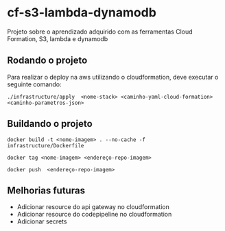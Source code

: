 # cf-s3-lambda-dynamodb
Projeto sobre o aprendizado adquirido com as ferramentas Cloud Formation, S3, lambda e dynamodb

## Rodando o projeto
Para realizar o deploy na aws utilizando o cloudformation, deve executar o seguinte comando:

`./infrastructure/apply  <nome-stack> <caminho-yaml-cloud-formation> <caminho-parametros-json>`

## Buildando o projeto

`docker build -t <nome-imagem> . --no-cache -f infrastructure/Dockerfile`

`docker tag <nome-imagem> <endereço-repo-imagem>`

`docker push  <endereço-repo-imagem>`

## Melhorias futuras

- Adicionar resource do api gateway no cloudformation 
- Adicionar resource do codepipeline no cloudformation
- Adicionar secrets



